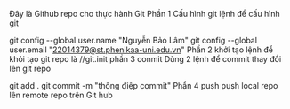 Đây là Github repo cho thực hành Git 
Phần 1 Cấu hình git 
lệnh để cấu hình git

git config --global user.name "Nguyễn Bảo Lâm"
git config --global user.email "22014379@st.phenikaa-uni.edu.vn"
Phần 2 khởi tạo 
lệnh để khỏi tạo git repo là //git.init
phần 3 conmit 
Dùng 2 lệnh để commit thay đổi lên git repo 

 git add .
 git commit -m "thông điệp commit"
 Phần 4 push 
 push local repo lên remote repo trên Git hub
